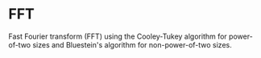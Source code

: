 # FFT

Fast Fourier transform (FFT) using the Cooley-Tukey algorithm for power-of-two sizes and Bluestein's algorithm for non-power-of-two sizes.
